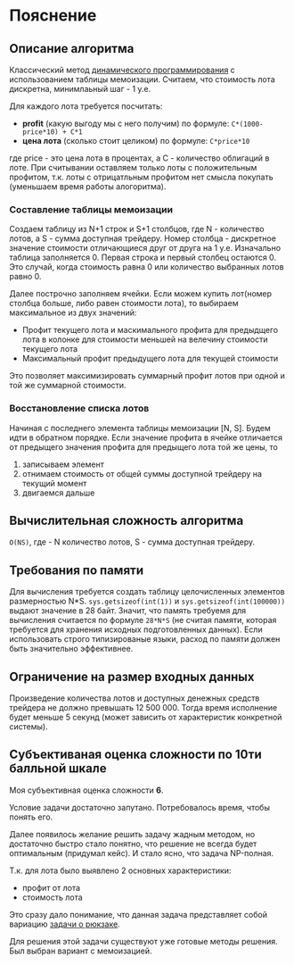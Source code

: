 # Пояснение
## Описание алгоритма
Классический метод 
[динамического программирования](https://ru.wikipedia.org/wiki/%D0%94%D0%B8%D0%BD%D0%B0%D0%BC%D0%B8%D1%87%D0%B5%D1%81%D0%BA%D0%BE%D0%B5_%D0%BF%D1%80%D0%BE%D0%B3%D1%80%D0%B0%D0%BC%D0%BC%D0%B8%D1%80%D0%BE%D0%B2%D0%B0%D0%BD%D0%B8%D0%B5) 
с использованием таблицы мемоизации.
Считаем, что стоимость лота дискретна, минимлаьный шаг - 1 у.е.

Для каждого лота требуется посчитать:
* **profit** (какую выгоду мы с него 
получим) по формуле: `C*(1000-price*10) + C*1`
* **цена лота** (сколько стоит целиком) по формуле: `С*price*10`

где price - это цена лота в процентах, а С - количество облигаций в 
лоте.
При считывании оставляем только лоты с положительным профитом, т.к. лоты
с отрицатльным профитом нет смысла покупать 
(уменьшаем время работы алогоритма). 
### Составление таблицы мемоизации
Создаем таблицу из N+1 строк и S+1 столбцов, где N - количество лотов,
а S - сумма доступная трейдеру. Номер столбца - дискретное значение 
стоимости отличающиеся друг от друга на 1 у.е. Изначально таблица 
заполняется 0.
Первая строка и первый столбец остаются 0. Это случай, когда стоимость
равна 0 или количество выбранных лотов равно 0.

Далее построчно заполняем ячейки. 
Если можем купить лот(номер столбца больше, либо равен стоимости лота),
то выбираем максимальное из двух значений:
* Профит текущего лота и маскимального профита для предыдщего лота в 
колонке для стоимости меньшей на велечину стоимости текущего лота 
* Максимальный профит предыдущего лота для текущей стоимости

Это позволяет максимизировать суммарный профит лотов при одной и той же
суммарной стоимости.

### Восстановление списка лотов
Начиная с последнего элемента таблицы мемоизации \[N, S\]. Будем идти
в обратном порядке. Если значение профита в ячейке отличается от 
предыщего значения профита для предыщего лота той же цены, то 
1. записываем элемент
1. отнимаем стоимость от общей суммы доступной трейдеру на текущий 
момент
1. двигаемся дальше 

## Вычислительная сложность алгоритма
`O(NS)`, где - N количество лотов, S - сумма доступная трейдеру.
## Требования по памяти
Для вычисления требуется создать таблицу целочисленных элементов
размерностью N*S. `sys.getsizeof(int(1))` и `sys.getsizeof(int(100000))`
выдают значение в 28 байт. Значит, что память требуемя для вычисления
считается по формуле `28*N*S` (не считая памяти, которая требуется для 
хранения исходных подготовленных данных).
Если использовать строго типизированые языки, расход по памяти должен 
быть значительно эффективнее.  
## Ограничение на размер входных данных
Произведение количества лотов и доступных денежных средств трейдера
не должно превышать 12 500 000. Тогда время исполнение будет меньше 5 
секунд (может зависить от характеристик конкретной системы).
## Субъективаная оценка сложности по 10ти балльной шкале
Моя субъективная оценка сложности **6**. 

Условие задачи достаточно запутано. Потребовалось время, чтобы понять 
его. 

Далее появилось желание решить задачу жадным методом, но достаточно 
быстро стало понятно, что решение не всегда будет оптимальным (придумал 
кейс). И стало ясно, что задача NP-полная. 

Т.к. для лота было выявлено 2 основных характеристики:
* профит от лота
* стоимость лота

Это сразу дало понимание, что данная задача представляет собой вариацию 
[задачи о рюкзаке](https://cutt.ly/IuG0agR).

Для решения этой задачи существуют уже готовые методы решения.
Был выбран вариант с мемоизацией. 



